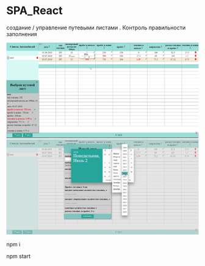 # SPA_React
 создание / управление путевыми листами . Контроль правильности заполнения 

![Image alt](https://github.com/paxarpp/pathListAppReact/raw/master/image/1.jpg)
![Image alt](https://github.com/paxarpp/pathListAppReact/raw/master/image/2.jpg)

npm i

npm  start

